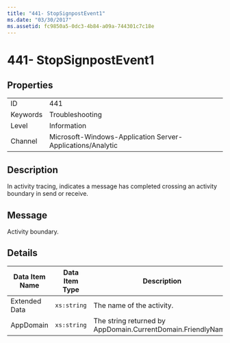 ```yaml
---
title: "441- StopSignpostEvent1"
ms.date: "03/30/2017"
ms.assetid: fc9850a5-0dc3-4b84-a09a-744301c7c18e
---
```

# 441- StopSignpostEvent1
## Properties  
  
|||  
|-|-|  
|ID|441|  
|Keywords|Troubleshooting|  
|Level|Information|  
|Channel|Microsoft-Windows-Application Server-Applications/Analytic|  
  
## Description  
 In activity tracing, indicates a message has completed crossing an activity boundary in send or receive.  
  
## Message  
 Activity boundary.  
  
## Details  
  
|Data Item Name|Data Item Type|Description|  
|--------------------|--------------------|-----------------|  
|Extended Data|`xs:string`|The name of the activity.|  
|AppDomain|`xs:string`|The string returned by AppDomain.CurrentDomain.FriendlyName.|
